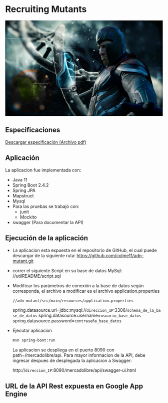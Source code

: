 # Recruiting Mutants
![Portada](utilREADME/PortadaMagnetoADN.jpg)

## Especificaciones
 [Descargar especificación (Archivo pdf)](./utilREADME/ExamenMercadolibreMutantes.pdf)
 
## Aplicación

La aplicacion fue implementada con: 
 - Java 11
 - Spring Boot 2.4.2
 - Spring JPA
 - Mapstruct
 - Mysql
 - Para las pruebas se trabajó con:
    - junit
    - Mockito
 - swagger (Para documentar la API)

## Ejecución de la aplicación

* La aplicacion esta expuesta en el repositorio de GitHub, el cual puede descargar de la siguiente ruta:   https://github.com/colme11/adn-mutant.git

* correr el siguiente Script en su base de datos MySql: //utilREADME/script.sql

* Modificar los parámetros de conexión a la base de datos según corresponda, el archivo a modificar es el archivo  application.properties

    ```sh
    //adn-mutant/src/main/resources/application.properties
    ```
    spring.datasource.url=jdbc:mysql://```direccion_IP```:3306/```schema_de_la_base_de_datos```
    spring.datasource.username=```usuario_base_datos```
    spring.datasource.password=```contraseña_base_datos```

* Ejecutar aplicacion
    ```diff
    mvn spring-boot:run
    ```

    La aplicacion se despliega en el puerto 8090 con path=/mercadolibre/api. Para mayor informacion de la API, debe ingresar despues de desplegada la aplicacion a Swagger:
    
    http://```direccion_IP```:8090/mercadolibre/api/swagger-ui.html

## URL de la API Rest expuesta en Google App Engine

